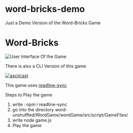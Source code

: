 # word-bricks-demo
Just a Demo Version of the Word-Bricks Game
# Word-Bricks

![User Interface Of the Game](https://github.com/sidd-92/word-unshuffled/blob/master/UIScreen.PNG)

There is also a CLI Version of this game

[![asciicast](https://asciinema.org/a/1gE07ClD9AyD3ikLzaL4MFVpp.png)](https://asciinema.org/a/1gE07ClD9AyD3ikLzaL4MFVpp)

This game uses [readline-sync](https://www.npmjs.com/package/readline-sync)

Steps to Play the game

1. write : npm i readline-sync
2. go into the directory word-unshuffled/WordGame/wordGame/src/script/GameFiles/
3. write node game.js
4. Play the game


